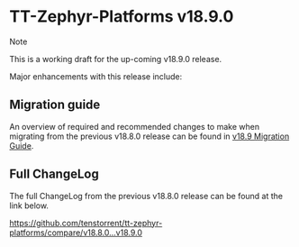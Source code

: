 # TT-Zephyr-Platforms v18.9.0

> [!NOTE]
> This is a working draft for the up-coming v18.9.0 release.

[comment]: <> (We are pleased to announce the release of TT Zephyr Platforms firmware version 18.9.0 🥳🎉.)

Major enhancements with this release include:

[comment]: <> (H3 Performance Improvements, if applicable)
[comment]: <> (H3 New and Experimental Features, if applicable)
[comment]: <> (H3 External Project Collaboration Efforts, if applicable)
[comment]: <> (H3 Stability Improvements, if applicable)

[comment]: <> (H1 Security vulnerabilities fixed?)

[comment]: <> (H2 API Changes, if applicable)

[comment]: <> (H3 Removed APIs, H3 Deprecated APIs, H3 New APIs, if applicable)

[comment]: <> (UL PCIe)
[comment]: <> (UL DDR)
[comment]: <> (UL Ethernet)
[comment]: <> (UL Telemetry)
[comment]: <> (UL Debug / Developer Features)
[comment]: <> (UL Drivers)
[comment]: <> (UL Libraries)

[comment]: <> (H2 New Samples, if applicable)

[comment]: <> (UL PCIe)
[comment]: <> (UL DDR)
[comment]: <> (UL Ethernet)
[comment]: <> (UL Telemetry)
[comment]: <> (UL Debug / Developer Features)
[comment]: <> (UL Drivers)
[comment]: <> (UL Libraries)

[comment]: <> (H2 Other Notable Changes, if applicable)

[comment]: <> (UL PCIe)
[comment]: <> (UL DDR)
[comment]: <> (UL Ethernet)
[comment]: <> (UL Telemetry)
[comment]: <> (UL Debug / Developer Features)
[comment]: <> (UL Drivers)
[comment]: <> (UL Libraries)

[comment]: <> (H2 New Boards, if applicable)

## Migration guide

An overview of required and recommended changes to make when migrating from the previous v18.8.0 release can be found in [v18.9 Migration Guide](https://github.com/tenstorrent/tt-zephyr-platforms/tree/main/doc/release/migration-guide-18.9.md).

## Full ChangeLog

The full ChangeLog from the previous v18.8.0 release can be found at the link below.

https://github.com/tenstorrent/tt-zephyr-platforms/compare/v18.8.0...v18.9.0
